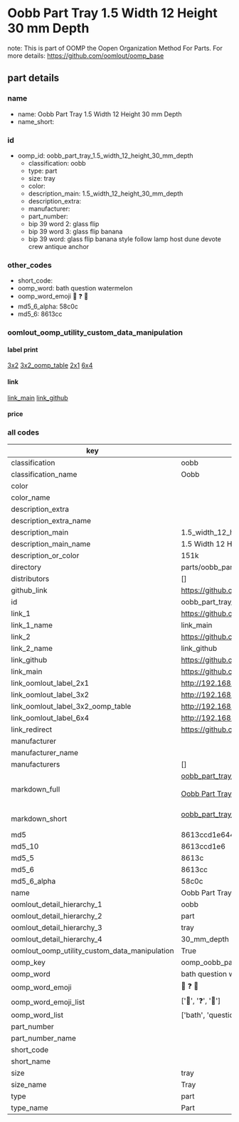 # Oobb Part Tray 1.5 Width 12 Height 30 mm Depth  

note: This is part of OOMP the Oopen Organization Method For Parts. For more details: https://github.com/oomlout/oomp_base

##  part details
  







### name
* name: Oobb Part Tray 1.5 Width 12 Height 30 mm Depth
* name_short: 
### id
* oomp_id: oobb_part_tray_1.5_width_12_height_30_mm_depth
  * classification: oobb
  * type: part
  * size: tray
  * color: 
  * description_main: 1.5_width_12_height_30_mm_depth
  * description_extra: 
  * manufacturer: 
  * part_number: 
  * bip 39 word 2: glass flip
  * bip 39 word 3: glass flip banana
  * bip 39 word: glass flip banana style follow lamp host dune devote crew antique anchor

### other_codes
* short_code: 
* oomp_word: bath question watermelon
* oomp_word_emoji :bath: :question: :watermelon:
* md5_6_alpha: 58c0c
* md5_6: 8613cc






### oomlout_oomp_utility_custom_data_manipulation
#### label print
[3x2](http://192.168.1.245:1112/?label=oomp%2058c0c)
[3x2_oomp_table](http://192.168.1.108:1112/?label=oomp%2058c0c)
[2x1](http://192.168.1.242:1112/?label=oomp%2058c0c)
[6x4](http://192.168.1.55:1112/?label=oomp%2058c0c)    

#### link

[link_main](https://github.com/oomlout/oomlout_oomp_version_1_messy/tree/main/parts/oobb_part_tray_1.5_width_12_height_30_mm_depth) [link_github](https://github.com/oomlout/oomlout_oomp_version_1_messy/tree/main/parts/oobb_part_tray_1.5_width_12_height_30_mm_depth)                             

#### price







### all codes 
| key | value |  
| --- | --- |  
| classification | oobb |  
| classification_name | Oobb |  
| color |  |  
| color_name |  |  
| description_extra |  |  
| description_extra_name |  |  
| description_main | 1.5_width_12_height_30_mm_depth |  
| description_main_name | 1.5 Width 12 Height 30 mm Depth |  
| description_or_color | 151k |  
| directory | parts/oobb_part_tray_1.5_width_12_height_30_mm_depth |  
| distributors | [] |  
| github_link | https://github.com/oomlout/oomlout_oomp_part_src/tree/main/parts/oobb_part_tray_1.5_width_12_height_30_mm_depth |  
| id | oobb_part_tray_1.5_width_12_height_30_mm_depth |  
| link_1 | https://github.com/oomlout/oomlout_oomp_version_1_messy/tree/main/parts/oobb_part_tray_1.5_width_12_height_30_mm_depth |  
| link_1_name | link_main |  
| link_2 | https://github.com/oomlout/oomlout_oomp_version_1_messy/tree/main/parts/oobb_part_tray_1.5_width_12_height_30_mm_depth |  
| link_2_name | link_github |  
| link_github | https://github.com/oomlout/oomlout_oomp_version_1_messy/tree/main/parts/oobb_part_tray_1.5_width_12_height_30_mm_depth |  
| link_main | https://github.com/oomlout/oomlout_oomp_version_1_messy/tree/main/parts/oobb_part_tray_1.5_width_12_height_30_mm_depth |  
| link_oomlout_label_2x1 | http://192.168.1.242:1112/?label=oomp%2058c0c |  
| link_oomlout_label_3x2 | http://192.168.1.245:1112/?label=oomp%2058c0c |  
| link_oomlout_label_3x2_oomp_table | http://192.168.1.108:1112/?label=oomp%2058c0c |  
| link_oomlout_label_6x4 | http://192.168.1.55:1112/?label=oomp%2058c0c |  
| link_redirect | https://github.com/oomlout/oomlout_oomp_version_1_messy/tree/main/parts/oobb_part_tray_1.5_width_12_height_30_mm_depth |  
| manufacturer |  |  
| manufacturer_name |  |  
| manufacturers | [] |  
| markdown_full | [oobb_part_tray_1.5_width_12_height_30_mm_depth](none)<br>[](none)<br>[Oobb Part Tray 1.5 Width 12 Height 30 Mm Depth](none)<br><br> |  
| markdown_short | [oobb_part_tray_1.5_width_12_height_30_mm_depth](none)<br><br> |  
| md5 | 8613ccd1e6440dc1f32d5d7c24564317 |  
| md5_10 | 8613ccd1e6 |  
| md5_5 | 8613c |  
| md5_6 | 8613cc |  
| md5_6_alpha | 58c0c |  
| name | Oobb Part Tray 1.5 Width 12 Height 30 mm Depth |  
| oomlout_detail_hierarchy_1 | oobb |  
| oomlout_detail_hierarchy_2 | part |  
| oomlout_detail_hierarchy_3 | tray |  
| oomlout_detail_hierarchy_4 | 30_mm_depth |  
| oomlout_oomp_utility_custom_data_manipulation | True |  
| oomp_key | oomp_oobb_part_tray_1.5_width_12_height_30_mm_depth |  
| oomp_word | bath question watermelon |  
| oomp_word_emoji | :bath: :question: :watermelon: |  
| oomp_word_emoji_list | [':bath:', ':question:', ':watermelon:'] |  
| oomp_word_list | ['bath', 'question', 'watermelon'] |  
| part_number |  |  
| part_number_name |  |  
| short_code |  |  
| short_name |  |  
| size | tray |  
| size_name | Tray |  
| type | part |  
| type_name | Part |  
